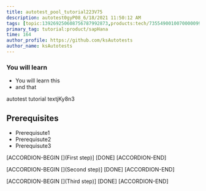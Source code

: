 ```yaml
---
title: autotest_pool_tutorial223V75
description: autotest0gyP08_6/18/2021 11:50:12 AM
tags: [topic:139269250608756787992873,products:tech/73554900100700000996,tutorial:experience/advanced]
primary_tag: tutorial:product/sapHana
time: 164
author_profile: https://github.com/ksAutotests
author_name: ksAutotests
---
```

### You will learn
- You will learn this
- and that

autotest tutorial textjKy8n3

## Prerequisites
- Prerequisute1
- Prerequisute2
- Prerequisute3

[ACCORDION-BEGIN [](First step)]
[DONE]
[ACCORDION-END]

[ACCORDION-BEGIN [](Second step)]
[DONE]
[ACCORDION-END]

[ACCORDION-BEGIN [](Third step)]
[DONE]
[ACCORDION-END]

